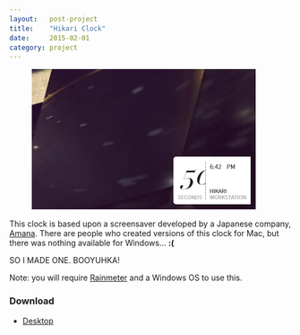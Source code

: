 ```yaml
---
layout:   post-project
title:    "Hikari Clock"
date:     2015-02-01
category: project
---
```


<div class="l-wrap">
  <figure class="project__macbook">
    <img src="/images/freebies/hikari-clock/desktop-01.jpg"/>
  </figure>
</div>

This clock is based upon a screensaver developed by a Japanese company, [Amana](http://amana.jp). There are people who created versions of this clock for Mac, but there was nothing available for Windows... **:(**

SO I MADE ONE. BOOYUHKA!

Note: you will require [Rainmeter](htp://rainmeter.net/cms) and a Windows OS to use this.

### Download

* [Desktop](https://s3-us-west-2.amazonaws.com/ideasnevercease/dsgn/downloads/desktop/dsgn-hikari-clock.zip)